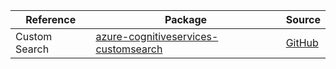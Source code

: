 | Reference | Package | Source |
|---|---|---|
|Custom Search|[azure-cognitiveservices-customsearch](https://repo1.maven.org/maven2/com/microsoft/azure/cognitiveservices/azure-cognitiveservices-customsearch)|[GitHub](https://github.com/Azure/azure-sdk-for-java/blob/main/sdk/cognitiveservices/ms-azure-cs-customsearch)|
